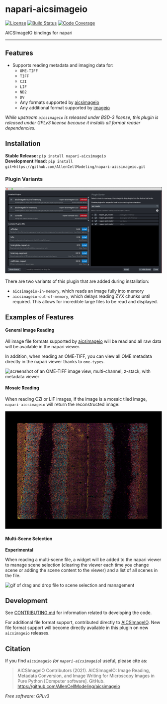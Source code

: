 # napari-aicsimageio

[![License](https://img.shields.io/pypi/l/napari-aicsimageio.svg?color=green)](https://github.com/AllenCellModeling/napari-aicsimageio/raw/main/LICENSE)
[![Build Status](https://github.com/AllenCellModeling/napari-aicsimageio/workflows/Build%20Main/badge.svg)](https://github.com/AllenCellModeling/napari-aicsimageio/actions)
[![Code Coverage](https://codecov.io/gh/AllenCellModeling/napari-aicsimageio/branch/main/graph/badge.svg)](https://codecov.io/gh/AllenCellModeling/napari-aicsimageio)

AICSImageIO bindings for napari

---

## Features

-   Supports reading metadata and imaging data for:
    -   `OME-TIFF`
    -   `TIFF`
    -   `CZI`
    -   `LIF`
    -   `ND2`
    -   `DV`
    -   Any formats supported by [aicsimageio](https://github.com/AllenCellModeling/aicsimageio)
    -   Any additional format supported by [imageio](https://github.com/imageio/imageio)

_While upstream `aicsimageio` is released under BSD-3 license, this plugin is released under GPLv3 license because it installs all format reader dependencies._

## Installation

**Stable Release:** `pip install napari-aicsimageio`<br>
**Development Head:** `pip install git+https://github.com/AllenCellModeling/napari-aicsimageio.git`

### Plugin Variants

![screenshot of plugin sorter showing that napari-aicsimageio-in-memory should be placed above napari-aicsimageio-out-of-memory](https://raw.githubusercontent.com/AllenCellModeling/napari-aicsimageio/main/images/plugin-sorter.png)

There are two variants of this plugin that are added during installation:

-   `aicsimageio-in-memory`, which reads an image fully into memory
-   `aicsimageio-out-of-memory`, which delays reading ZYX chunks until required.
    This allows for incredible large files to be read and displayed.

## Examples of Features

#### General Image Reading

All image file formats supported by
[aicsimageio](https://github.com/AllenCellModeling/aicsimageio) will be read and all
raw data will be available in the napari viewer.

In addition, when reading an OME-TIFF, you can view all OME metadata directly in the
napari viewer thanks to `ome-types`.

![screenshot of an OME-TIFF image view, multi-channel, z-stack, with metadata viewer](https://raw.githubusercontent.com/AllenCellModeling/napari-aicsimageio/main/images/ome-tiff-with-metadata-viewer.png)

#### Mosaic Reading

When reading CZI or LIF images, if the image is a mosaic tiled image, `napari-aicsimageio`
will return the reconstructed image:

![screenshot of a reconstructed / restitched mosaic tile LIF](https://raw.githubusercontent.com/AllenCellModeling/napari-aicsimageio/main/images/tiled-lif.png)

#### Multi-Scene Selection

**Experimental**

When reading a multi-scene file, a widget will be added to the napari viewer to manage
scene selection (clearing the viewer each time you change scene or adding the
scene content to the viewer) and a list of all scenes in the file.

![gif of drag and drop file to scene selection and management](https://raw.githubusercontent.com/AllenCellModeling/napari-aicsimageio/main/images/scene-selection.gif)

## Development

See [CONTRIBUTING.md](CONTRIBUTING.md) for information related to developing the code.

For additional file format support, contributed directly to
[AICSImageIO](https://github.com/AllenCellModeling/aicsimageio).
New file format support will become directly available in this
plugin on new `aicsimageio` releases.

## Citation

If you find `aicsimageio` _(or `napari-aicsimageio`)_ useful, please cite as:

> AICSImageIO Contributors (2021). AICSImageIO: Image Reading, Metadata Conversion, and Image Writing for Microscopy Images in Pure Python [Computer software]. GitHub. https://github.com/AllenCellModeling/aicsimageio

_Free software: GPLv3_
